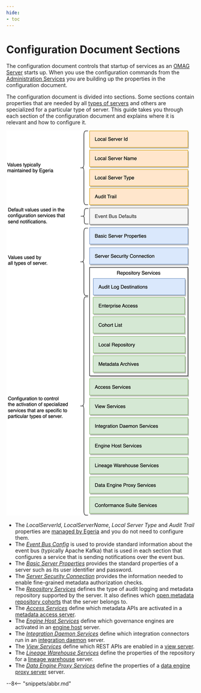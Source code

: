 ```yaml
---
hide:
- toc
---
```



<!-- SPDX-License-Identifier: CC-BY-4.0 -->
<!-- Copyright Contributors to the Egeria project. -->

# Configuration Document Sections

The configuration document controls that startup of services as an [OMAG Server](/concepts/omag-server) starts up.  When you use the configuration commands from the [Administration Services](/services/admin-services/overview) you are building up the properties in the configuration document.

The configuration document is divided into sections.  Some sections contain properties that are needed by all [types of servers](/concepts/omag-server/#types-of-omag-server) and others are specialized for a particular type of server.  This guide takes you through each section of the configuration document and explains where it is relevant and how to configure it.

![Configuration Document Structure](configuration-document-structure.svg)

* The *LocalServerId*, *LocalServerName*, *Local Server Type* and *Audit Trail* properties are [managed by Egeria](egeria-managed-properties.md) and you do not need to configure them.
* The [*Event Bus Config*](event-bus-config-section.md) is used to provide standard information about the event bus (typically Apache Kafka) that is used in each section that configures a service that is sending notifications over the event bus.
* The [*Basic Server Properties*](basic-server-properties-section.md) provides the standard properties of a server such as its user identifier and password.
* The [*Server Security Connection*](server-security-connection-section.md) provides the information needed to enable fine-grained metadata authorization checks.
* The [*Repository Services*](repository-services-section.md) defines the type of audit logging and metadata repository supported by the server.  It also defines which [open metadata repository cohorts](/concepts/cohort-member) that the server belongs to.
* The [*Access Services*](access-services-section.md) define which metadata APIs are activated in a [metadata access server](/concepts/metadata-access-service).
* The [*Engine Host Services*](engine-host-services-section.md) define which governance engines are activated in an [engine host](/concepts/engine-host) server.
* The [*Integration Daemon Services*](integration-daemon-services-section.md) define which integration connectors run in an [integration daemon](/concepts/integration-daemon) server.
* The [*View Services*](view-services-section.md) define which REST APIs are enabled in a [view server](/concepts/view-server).
* The [*Lineage Warehouse Services*](lineage-warehouse-services-section.md) define the properties of the repository for a [lineage warehouse](/concepts/lineage-warehouse) server.
* The [*Data Engine Proxy Services*](data-engine-proxy-services-section.md) define the properties of a [data engine proxy server](/concepts/data-engine-proxy) server.



--8<-- "snippets/abbr.md"

